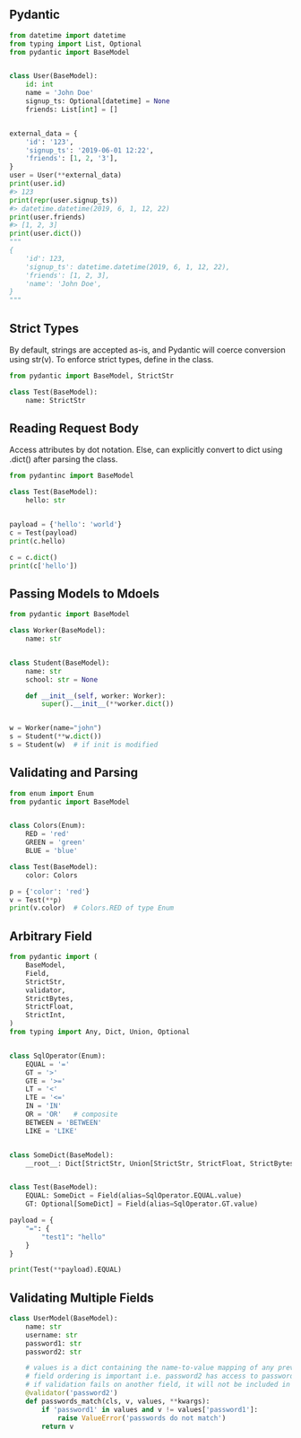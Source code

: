 ## Pydantic

```py
from datetime import datetime
from typing import List, Optional
from pydantic import BaseModel


class User(BaseModel):
    id: int
    name = 'John Doe'
    signup_ts: Optional[datetime] = None
    friends: List[int] = []


external_data = {
    'id': '123',
    'signup_ts': '2019-06-01 12:22',
    'friends': [1, 2, '3'],
}
user = User(**external_data)
print(user.id)
#> 123
print(repr(user.signup_ts))
#> datetime.datetime(2019, 6, 1, 12, 22)
print(user.friends)
#> [1, 2, 3]
print(user.dict())
"""
{
    'id': 123,
    'signup_ts': datetime.datetime(2019, 6, 1, 12, 22),
    'friends': [1, 2, 3],
    'name': 'John Doe',
}
"""
```

## Strict Types

By default, strings are accepted as-is, and Pydantic will coerce conversion using str(v). To enforce strict types, define in the class.

```py
from pydantic import BaseModel, StrictStr

class Test(BaseModel):
    name: StrictStr
```

## Reading Request Body

Access attributes by dot notation. Else, can explicitly convert to dict using .dict() after parsing the class.

```py
from pydantinc import BaseModel

class Test(BaseModel):
    hello: str


payload = {'hello': 'world'}
c = Test(payload)
print(c.hello)

c = c.dict()
print(c['hello'])
```

## Passing Models to Mdoels

```py
from pydantic import BaseModel

class Worker(BaseModel):
    name: str


class Student(BaseModel):
    name: str
    school: str = None

    def __init__(self, worker: Worker):
        super().__init__(**worker.dict())


w = Worker(name="john")
s = Student(**w.dict())
s = Student(w)  # if init is modified
```

## Validating and Parsing

```py
from enum import Enum
from pydantic import BaseModel


class Colors(Enum):
    RED = 'red'
    GREEN = 'green'
    BLUE = 'blue'

class Test(BaseModel):
    color: Colors

p = {'color': 'red'}
v = Test(**p)
print(v.color)  # Colors.RED of type Enum
```

## Arbitrary Field

```py
from pydantic import (
    BaseModel,
    Field,
    StrictStr,
    validator,
    StrictBytes,
    StrictFloat,
    StrictInt,
)
from typing import Any, Dict, Union, Optional


class SqlOperator(Enum):
    EQUAL = '='
    GT = '>'
    GTE = '>='
    LT = '<'
    LTE = '<='
    IN = 'IN'
    OR = 'OR'   # composite
    BETWEEN = 'BETWEEN'
    LIKE = 'LIKE'


class SomeDict(BaseModel):
    __root__: Dict[StrictStr, Union[StrictStr, StrictFloat, StrictBytes]]


class Test(BaseModel):
    EQUAL: SomeDict = Field(alias=SqlOperator.EQUAL.value)
    GT: Optional[SomeDict] = Field(alias=SqlOperator.GT.value)

payload = {
    "=": {
        "test1": "hello"
    }
}

print(Test(**payload).EQUAL)
```

## Validating Multiple Fields

```py
class UserModel(BaseModel):
    name: str
    username: str
    password1: str
    password2: str

    # values is a dict containing the name-to-value mapping of any previously validated fields
    # field ordering is important i.e. password2 has access to password1 but not vice versa
    # if validation fails on another field, it will not be included in values; hence if 'password1' in values
    @validator('password2')
    def passwords_match(cls, v, values, **kwargs):
        if 'password1' in values and v != values['password1']:
            raise ValueError('passwords do not match')
        return v
```
